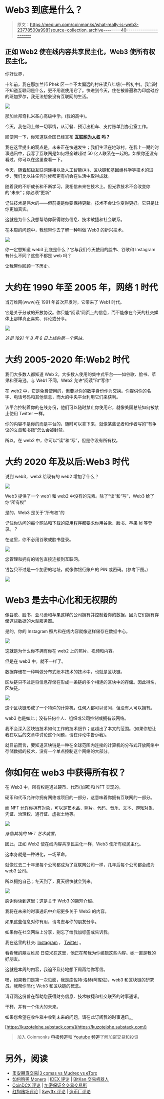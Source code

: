 # Web3 到底是什么？

> 原文：<https://medium.com/coinmonks/what-really-is-web3-23778500a998?source=collection_archive---------40----------------------->

## 正如 Web2 使在线内容共享民主化，Web3 使所有权民主化。

你好世界，

十年前，我在那加兰邦 Phek 区一个不太偏远的村庄读八年级(一所初中)。我当时不知道互联网是什么，更不用说使用它了。快进到今天，住在被普遍称为印度硅谷的班加罗尔，我无法想象没有互联网的生活。

![](img/3de012b8687c1ed2e38d327a9bfd3d1b.png)

那加兰邦奇扎米圣心高级中学。(我的高中)。

今天，我在网上做一切事情，从订餐、预订出租车、支付账单到办公室工作。

顺便问一下，你知道联合国已经宣布 [**互联网为人权**](https://www.brookings.edu/blog/techtank/2016/11/07/the-internet-as-a-human-right/) **吗？**

我在这里提出的观点是，未来正在快速发生；我们生活在地球村。在我上一期的时事通讯中，我写了互联网是如何将全球超过 50 亿人联系在一起的。如果你还没有看过，你可以在这里查看一下。

今天，随着超级互联网连接以及人工智能(AI)、区块链和基因组科学等技术的进步，我们比以往任何时候都更有机会在生活中取得成就。

随着我的不断成长和不断学习，我相信未来在技术上。但光靠技术不会改变你的“未来”；你必须“更新”

记住技术是伟大的——但前提是你要保持更新。技术不会让你变得更好。它只是让你更加真实。

这就是为什么我想帮助你获得财务信息、技术敏捷和社会联系。

在本周的问题中，我想带你去了解一种叫做 Web3 的新兴技术。

![](img/b0f19ab092f67f1f5db221fa3acd3926.png)

你一定想知道 web3 到底是什么？它与我们今天使用的脸书、谷歌和 Instagram 有什么不同？这些不都是 web 吗？

让我带你回顾一下历史。

# 大约在 1990 年至 2005 年，网络 1 时代

当万维网(www)在 1991 年首次开发时，它带来了 Web1 时代。

它是关于分散的开放协议。你只能“阅读”网页上的信息，而不能像在今天的社交媒体上那样真正喜欢、评论或分享。

![](img/16af7b1a7c40c8e6f4551570dc46119e.png)

*这是 1991 年 8 月 6 日上线的第一个网站。*

# 大约 2005-2020 年:Web2 时代

我们大多数人都知道 Web 2。大多数人使用的集中式平台——如谷歌、脸书、苹果和亚马逊。与 Web1 不同，Web2 允许“阅读”和“写作”

在 web2 中，它是免费使用的，但要以你的数字身份作为交换。你提供你的名字、电话号码和其他信息，而大的中央平台利用它们来获利。

该平台控制着你的在线身份，他们可以随时禁止你使用它，就像美国总统如何被禁止使用 Twitter 一样。

你的内容不是你的而是平台的，随时可以拿下来，就像某些记者和作者写的“有争议的文章和书籍”怎么会被封禁。

所以，在 web2 中，你可以“读”和“写”，但是你没有所有权。

# 大约 2020 年及以后:Web3 时代

说到 web3，web3 给现有的 web2 增加了什么？

![](img/7d568ab7ddeda26c1b29355940c3cc8a.png)

Web3 提供了一个 web1 和 web2 中没有的元素。除了“读”和“写”，Web3 给了你“所有权”

是的，Web3 是关于“所有权”的

记住你访问的每个网站和下载的应用程序都要求你用谷歌、脸书、苹果 Id 等登录。？

在这里，你不必用谷歌或脸书登录。

![](img/608162d0ab3858745fb65b758b4750e7.png)

您管理和拥有的钱包直接连接到互联网。

钱包只不过是一个加密的地址，就像你银行账户的 PIN 或密码。(参考下图。)

![](img/e061ca27b46bbba7f46d2a397983c989.png)

# Web3 是去中心化和无权限的

像谷歌、脸书、亚马逊和苹果这样的公司拥有并控制着你的数据，因为它们拥有存储这些数据的大型服务器。

是的，你的 Instagram 照片和在线内容就像这样储存在数据中心。

![](img/d0889048f60a5002a235add9258371fb.png)

这就是为什么你不拥有你在 web2 上的照片、视频和内容。

但是在 web3 中，就不一样了。

数据存储在一种叫做分布式账本技术的技术中，也就是区块链。

区块链只不过是将信息存储在形成一条链的多个相连的区块中的存储。因此得名，区块链。

![](img/c90b56f47487db40f475c865cd5902c3.png)

这个区块链形成了一个特殊的计算机，任何人都可以访问，但没有人可以拥有。

web3 也是如此；没有任何个人、组织或公司控制或拥有该网络。

我不会深入区块链技术如何工作的技术细节；这超出了本文的范围。(如果你想让我在以后的文章中讨论这个问题，请在评论中告诉我)。

就目前而言，要知道区块链是一种在全球范围内连接的计算机的分布式开放网络中存储数据的技术，没有一个单点控制这个网络的大部分。

# 你如何在 web3 中获得所有权？

在 Web3 中，所有权是通过硬币、代币(加密)和 NFT 实现的。

硬币和代币允许你拥有网络或项目的一部分，这意味着你拥有互联网的一部分。

而 NFT 允许你拥有对象，可以是艺术品、照片、代码、音乐、文本、游戏对象、凭证、治理权、通行证、虚拟土地等。

![](img/18a20ef3b344fd5d9a1970cfb0500570.png)

*身临其境的 NFT 艺术装置。*

因此，正如 Web2 使在线内容共享民主化一样，Web3 使所有权民主化。

这本身就是一种进化，一场革命。

就像过去二十年里每个公司都成为了互联网公司一样，几年后每个公司都会成为 web3 公司。

所以拥抱自己；冬天到了，夏天很快就会到来。

![](img/75058a05d06cfc2a5c67dd06208bfe69.png)

感谢你读到这里；这是关于 Web3 的简短介绍。

我将在未来的时事通讯中介绍更多关于 Web3 的内容。

如果这些信息对你有用，请考虑与你的朋友分享。

如果你在社交网站上分享，别忘了给我加标签或告诉我。

我在这里的社交: [Instagram](https://www.instagram.com/akuzolohe/) ， [Twitter](https://twitter.com/Kuzotelohe) 。

看看我的朋友维尼·日莫米[在这里](https://www.instagram.com/vinizhimomii/)，他正在帮我为你编辑这些内容。她一直是我的好朋友。

这就是本周的内容，我迫不及待地想下周再给你写信。

嘿，如果我们是第一次见面，我是库佐特·洛赫(阿库佐)，web3 和区块链的研究员。我帮你简化 Web3 和区块链的概念。

请订阅这份旨在帮助您获得财务信息、技术敏捷和社交联系的时事通讯。

干杯，并有一个伟大的未来。

如果您希望在收件箱中收到未来的问题，请在此订阅我的时事通讯[。](https://kuzotelohe.substack.com/)

[https://kuzotelohe.substack.com/](https://kuzotelohe.substack.com/)

> 加入 Coinmonks [电报频道](https://t.me/coincodecap)和 [Youtube 频道](https://www.youtube.com/c/coinmonks/videos)了解加密交易和投资

# 另外，阅读

*   [币安期货交易](https://coincodecap.com/binance-futures-trading)|[3 comas vs Mudrex vs eToro](https://coincodecap.com/mudrex-3commas-etoro)
*   [如何购买 Monero](https://coincodecap.com/buy-monero) | [IDEX 评论](https://coincodecap.com/idex-review) | [BitKan 交易机器人](https://coincodecap.com/bitkan-trading-bot)
*   [CoinDCX 评论](/coinmonks/coindcx-review-8444db3621a2) | [加密保证金交易交易所](https://coincodecap.com/crypto-margin-trading-exchanges)
*   [红狗赌场评论](https://coincodecap.com/red-dog-casino-review) | [Swyftx 评论](https://coincodecap.com/swyftx-review) | [造币厂评论](https://coincodecap.com/coingate-review)